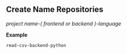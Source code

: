 ## Create Name Repositories

*project name-( frontend or backend )-language*

**Example**
```
read-csv-backend-python
```
